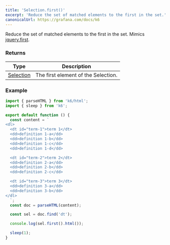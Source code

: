 ```yaml
---
title: 'Selection.first()'
excerpt: 'Reduce the set of matched elements to the first in the set.'
canonicalUrl: https://grafana.com/docs/k6
---
```


Reduce the set of matched elements to the first in the set.
Mimics [jquery.first](https://api.jquery.com/first/).

### Returns

| Type                                           | Description                         |
| ---------------------------------------------- | ----------------------------------- |
| [Selection](/javascript-api/k6-html/selection) | The first element of the Selection. |

### Example

<CodeGroup labels={[]}>

```javascript
import { parseHTML } from 'k6/html';
import { sleep } from 'k6';

export default function () {
  const content = `
<dl>
  <dt id="term-1">term 1</dt>
  <dd>definition 1-a</dd>
  <dd>definition 1-b</dd>
  <dd>definition 1-c</dd>
  <dd>definition 1-d</dd>

  <dt id="term-2">term 2</dt>
  <dd>definition 2-a</dd>
  <dd>definition 2-b</dd>
  <dd>definition 2-c</dd>

  <dt id="term-3">term 3</dt>
  <dd>definition 3-a</dd>
  <dd>definition 3-b</dd>
</dl>
  `;
  const doc = parseHTML(content);

  const sel = doc.find('dt');

  console.log(sel.first().html());

  sleep(1);
}
```

</CodeGroup>
